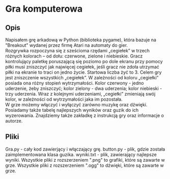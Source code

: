 # Gra komputerowa

## Opis
Napisałem grę arkadową w Python (biblioteka pygame), która bazuje na "Breakout" wydanej przez firmę Atari na automaty do gier.  
Rozgrywka rozpoczyna się z sześcioma rzędami „cegiełek” w trzech różnych kolorach – od dołu: czerwone, zielone i niebieskie. Gracz kontrolujący paletkę poruszającą się poziomo po dole ekranu przy pomocy piłki musi zniszczyć jak najwięcej cegiełek, jeśli gracz nie zdoła utrzymać piłki na ekranie to traci on jedno życie. Startowa liczba żyć to 3. Celem gry jest zniszczenie wszystkich „cegiełek”. W zależności od koloru „cegiełki” posiada ona różny stopień wytrzymałości. Kolor czerwony - jedno uderzenie, żeby zniszczyć; kolor zielony - dwa uderzenia; kolor niebieski - trzy uderzenia. Wraz z kolejnymi uderzeniami, „cegiełki” zmieniają swój kolor, w zależności od wytrzymałości jaka im pozostała.  
W grze możemy włączyć i wyłączyć zarówno muzykę oraz dźwięki. Posiadamy także tabelę najlepszych wyników oraz guzik do ich wyzerowania. Znajdziemy także zakładkę z instrukcją gry oraz informacje o autorze.

## Pliki
Gra.py - cały kod zawierjący i włączający grę.
button.py - plik, gdzie została zaimplementowana klasa guzika.
wyniki.txt - plik, zawierający najlepsze wyniki.
Wszystkie pliki z rozszerzeniem ".png" to grafiki, które są zawarte w grze.
Wszystkie pliki z rozszerzeniem ".ogg" to dźwięki, które są zawarte w grze.
